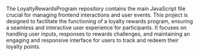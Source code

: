 The LoyaltyRewardsProgram repository contains the main JavaScript file crucial for managing frontend interactions and user events. This project is designed to facilitate the functioning of a loyalty rewards program, ensuring a seamless and interactive user experience for participants. It focuses on handling user inputs, responses to rewards challenges, and maintaining an engaging and responsive interface for users to track and redeem their loyalty points.